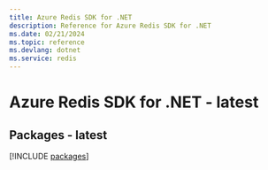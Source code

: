 ```yaml
---
title: Azure Redis SDK for .NET
description: Reference for Azure Redis SDK for .NET
ms.date: 02/21/2024
ms.topic: reference
ms.devlang: dotnet
ms.service: redis
---
```

# Azure Redis SDK for .NET - latest
## Packages - latest
[!INCLUDE [packages](redis-index.md)]